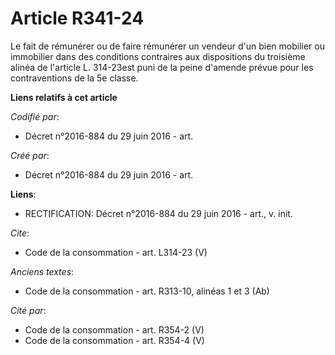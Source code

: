 # Article R341-24

Le fait de rémunérer ou de faire rémunérer un vendeur d'un bien mobilier ou immobilier dans des conditions contraires aux
dispositions du troisième alinéa de l'article L. 314-23est puni de la peine d'amende prévue pour les contraventions de la 5e
classe.

**Liens relatifs à cet article**

_Codifié par_:

  - Décret n°2016-884 du 29 juin 2016 - art.

_Créé par_:

  - Décret n°2016-884 du 29 juin 2016 - art.

**Liens**:

  - RECTIFICATION: Décret n°2016-884 du 29 juin 2016 - art., v. init.

_Cite_:

  - Code de la consommation - art. L314-23 (V)

_Anciens textes_:

  - Code de la consommation - art. R313-10, alinéas 1 et 3 (Ab)

_Cité par_:

  - Code de la consommation - art. R354-2 (V)
  - Code de la consommation - art. R354-4 (V)
